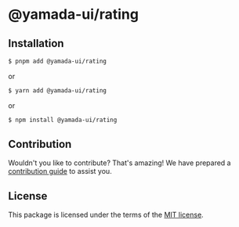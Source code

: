 # @yamada-ui/rating

## Installation

```sh
$ pnpm add @yamada-ui/rating
```

or

```sh
$ yarn add @yamada-ui/rating
```

or

```sh
$ npm install @yamada-ui/rating
```

## Contribution

Wouldn't you like to contribute? That's amazing! We have prepared a [contribution guide](https://github.com/yamada-ui/yamada-ui/blob/main/CONTRIBUTING.md) to assist you.

## License

This package is licensed under the terms of the
[MIT license](https://github.com/yamada-ui/yamada-ui/blob/main/LICENSE).
